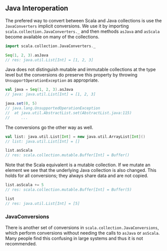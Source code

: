 ## Java Interoperation

The prefered way to convert between Scala and Java collections is use the `JavaConverters` implicit conversions. We use it by importing `scala.collection.JavaConverters._` and then methods `asJava` and `asScala` become available on many of the collections.

~~~ scala
import scala.collection.JavaConverters._

Seq(1, 2, 3).asJava
// res: java.util.List[Int] = [1, 2, 3]
~~~

Java does not distinguish mutable and immutable collections at the type level but the conversions do preserve this property by throwing `UnsupportOperationException` as appropriate.

~~~ scala
val java = Seq(1, 2, 3).asJava
// java: java.util.List[Int] = [1, 2, 3]

java.set(0, 5)
// java.lang.UnsupportedOperationException
// 	at java.util.AbstractList.set(AbstractList.java:115)
//     ...
~~~

The conversions go the other way as well.

~~~ scala
val list: java.util.List[Int] = new java.util.ArrayList[Int]()
// list: java.util.List[Int] = []

list.asScala
// res: scala.collection.mutable.Buffer[Int] = Buffer()
~~~

Note that the Scala equivalent is a mutable collection. If we mutate an element we see that the underlying Java collection is also changed. This holds for all conversions; they always share data and are not copied.

~~~ scala
list.asScala += 5
// res: scala.collection.mutable.Buffer[Int] = Buffer(5)

list
// res: java.util.List[Int] = [5]
~~~

### JavaConversions

There is another set of conversions in `scala.collection.JavaConversions`, which perform conversions without needing the calls to `asJava` or `asScala`. Many people find this confusing in large systems and thus it is not recommended.

